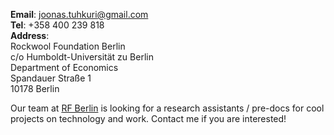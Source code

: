 __Email__: [joonas.tuhkuri@gmail.com](mailto:joonas.tuhkuri@gmail.com)  
__Tel__: +358 400 239 818  
__Address__:  
Rockwool Foundation Berlin  
c/o Humboldt-Universität zu Berlin  
Department of Economics  
Spandauer Straße 1  
10178 Berlin

Our team at [RF Berlin](https://www.rfberlin.com/) is looking for a research assistants / pre-docs for cool projects on technology and work. Contact me if you are interested!
